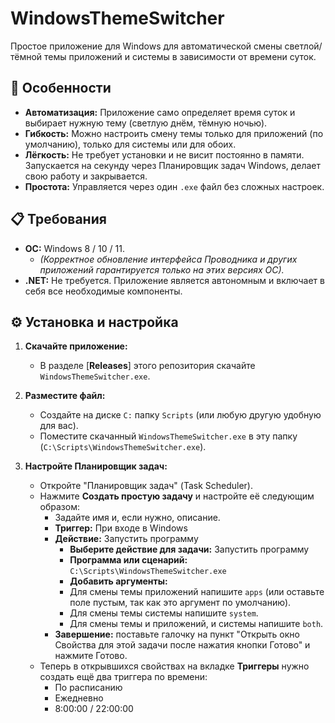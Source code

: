 # WindowsThemeSwitcher

Простое приложение для Windows для автоматической смены светлой/тёмной темы приложений и системы в зависимости от времени суток.

## 🚀 Особенности

* **Автоматизация:** Приложение само определяет время суток и выбирает нужную тему (светлую днём, тёмную ночью).
* **Гибкость:** Можно настроить смену темы только для приложений (по умолчанию), только для системы или для обоих.
* **Лёгкость:** Не требует установки и не висит постоянно в памяти. Запускается на секунду через Планировщик задач Windows, делает свою работу и закрывается.
* **Простота:** Управляется через один `.exe` файл без сложных настроек.

## 📋 Требования

* **ОС:** Windows 8 / 10 / 11.
    * *(Корректное обновление интерфейса Проводника и других приложений гарантируется только на этих версиях ОС).*
* **.NET:** Не требуется. Приложение является автономным и включает в себя все необходимые компоненты.

## ⚙️ Установка и настройка

1.  **Скачайте приложение:**
    * В разделе [**Releases**] этого репозитория скачайте `WindowsThemeSwitcher.exe`.

2.  **Разместите файл:**
    * Создайте на диске `C:` папку `Scripts` (или любую другую удобную для вас).
    * Поместите скачанный `WindowsThemeSwitcher.exe` в эту папку (`C:\Scripts\WindowsThemeSwitcher.exe`).

3.  **Настройте Планировщик задач:**
    * Откройте "Планировщик задач" (Task Scheduler).
    * Нажмите **Создать простую задачу** и настройте её следующим образом:
    	* Задайте имя и, если нужно, описание.
    	* **Триггер:** При входе в Windows
    	* **Действие:** Запустить программу
    	    * **Выберите действие для задачи:** Запустить программу
    	    * **Программа или сценарий:** `C:\Scripts\WindowsThemeSwitcher.exe`
    	    * **Добавить аргументы:**
    		* Для смены темы приложений напишите `apps` (или оставьте поле пустым, так как это аргумент по умолчанию).
    		* Для смены темы системы напишите `system`.
    		* Для смены темы и приложений, и системы напишите `both`.
    	* **Завершение:** поставьте галочку на пункт "Открыть окно Свойства для этой задачи после нажатия кнопки Готово" и нажмите Готово.
  	* Теперь в открывшихся свойствах на вкладке **Триггеры** нужно создать ещё два триггера по времени:
  		* По расписанию
  		* Ежедневно
  		* 8:00:00 / 22:00:00
